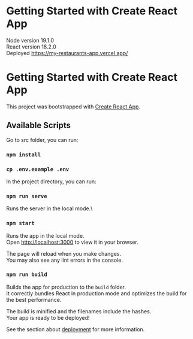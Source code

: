 # Getting Started with Create React App

Node version 19.1.0\
React version 18.2.0\
Deployed https://my-restaurants-app.vercel.app/

# Getting Started with Create React App

This project was bootstrapped with [Create React App](https://github.com/facebook/create-react-app).

## Available Scripts

Go to src folder, you can run:

### `npm install`

### `cp .env.example .env`

In the project directory, you can run:

### `npm run serve`

Runs the server in the local mode.\

### `npm start`

Runs the app in the local mode.\
Open [http://localhost:3000](http://localhost:3000) to view it in your browser.

The page will reload when you make changes.\
You may also see any lint errors in the console.

### `npm run build`

Builds the app for production to the `build` folder.\
It correctly bundles React in production mode and optimizes the build for the best performance.

The build is minified and the filenames include the hashes.\
Your app is ready to be deployed!

See the section about [deployment](https://facebook.github.io/create-react-app/docs/deployment) for more information.
